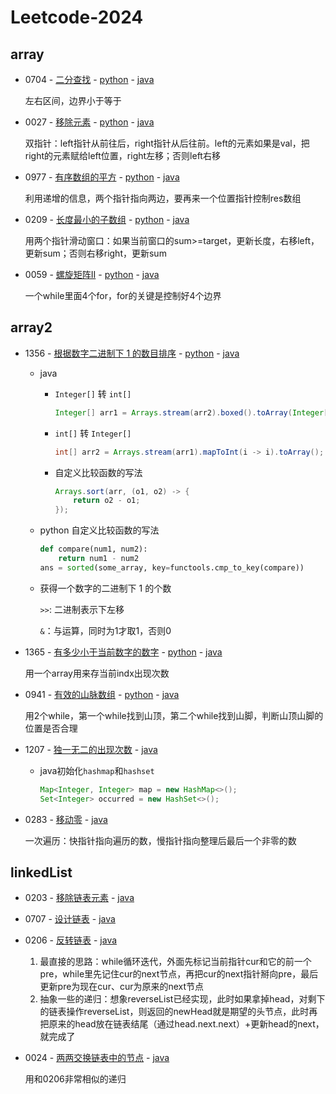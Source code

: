 # Leetcode-2024
## array
- 0704 - [二分查找](https://leetcode.cn/problems/binary-search/description/) - [python](python/q0704/solution.py) - [java](java/src/q0704/Solution.java)
    
  左右区间，边界小于等于


- 0027 - [移除元素](https://leetcode.cn/problems/remove-element/description/) - [python](python/q0027/solution.py) - [java](java/src/q0027/Solution.java)

  双指针：left指针从前往后，right指针从后往前。left的元素如果是val，把right的元素赋给left位置，right左移；否则left右移


- 0977 - [有序数组的平方](https://leetcode.cn/problems/squares-of-a-sorted-array/description/) - [python](python/q0977/solution.py) - [java](java/src/q0977/Solution.java)

  利用递增的信息，两个指针指向两边，要再来一个位置指针控制res数组


- 0209 - [长度最小的子数组](https://leetcode.cn/problems/minimum-size-subarray-sum/description/) - [python](python/q0209/solution.py) - [java](java/src/q0209/Solution.java)

  用两个指针滑动窗口：如果当前窗口的sum>=target，更新长度，右移left，更新sum；否则右移right，更新sum


- 0059 - [螺旋矩阵II](https://leetcode.cn/problems/spiral-matrix-ii/description/) - [python](python/q0059/solution.py) - [java](java/src/q0059/Solution.java)

  一个while里面4个for，for的关键是控制好4个边界


## array2
- 1356 - [根据数字二进制下 1 的数目排序](https://leetcode.cn/problems/sort-integers-by-the-number-of-1-bits/description/) - [python](python/q1356/solution.py) - [java](java/src/q1356/Solution.java)

  - java 
    - `Integer[]` 转 `int[]`
      ```java
      Integer[] arr1 = Arrays.stream(arr2).boxed().toArray(Integer[]::new);
      ```
    - `int[]` 转 `Integer[]`
      ```java
      int[] arr2 = Arrays.stream(arr1).mapToInt(i -> i).toArray();
      ```
    - 自定义比较函数的写法
      ```java
      Arrays.sort(arr, (o1, o2) -> {
          return o2 - o1;
      });
      ```
  - python 自定义比较函数的写法
    ```python 
    def compare(num1, num2):
        return num1 - num2
    ans = sorted(some_array, key=functools.cmp_to_key(compare))
    ```
  - 获得一个数字的二进制下 1 的个数
    
      `>>`: 二进制表示下左移
  
      `&`：与运算，同时为1才取1，否则0


- 1365 - [有多少小于当前数字的数字](https://leetcode.cn/problems/how-many-numbers-are-smaller-than-the-current-number/description/) - [python](python/q1365/solution.py) - [java](java/src/q1365/Solution.java)
  
  用一个array用来存当前indx出现次数


- 0941 - [有效的山脉数组](https://leetcode.cn/problems/valid-mountain-array/description/) - [python](python/q0941/solution.py) - [java](java/src/q0941/Solution.java)

  用2个while，第一个while找到山顶，第二个while找到山脚，判断山顶山脚的位置是否合理


- 1207 - [独一无二的出现次数](https://leetcode.cn/problems/unique-number-of-occurrences/description/) - [java](java/src/q1207/Solution.java)
  - java初始化`hashmap`和`hashset`
    ```java
    Map<Integer, Integer> map = new HashMap<>();
    Set<Integer> occurred = new HashSet<>();
    ```

- 0283 - [移动零](https://leetcode.cn/problems/move-zeroes/description/) - [java](java/src/q0283/Solution.java)

  一次遍历：快指针指向遍历的数，慢指针指向整理后最后一个非零的数


## linkedList


- 0203 - [移除链表元素](https://leetcode.cn/problems/remove-linked-list-elements/description/) - [java](java/src/q0203/Solution.java)


- 0707 - [设计链表](https://leetcode.cn/problems/design-linked-list/description/) - [java](java/src/q0707/MyLinkedList.java)


- 0206 - [反转链表](https://leetcode.cn/problems/reverse-linked-list/description/) - [java](java/src/q0206/Solution.java)

  1. 最直接的思路：while循环迭代，外面先标记当前指针cur和它的前一个pre，while里先记住cur的next节点，再把cur的next指针掰向pre，最后更新pre为现在cur、cur为原来的next节点
  2. 抽象一些的递归：想象reverseList已经实现，此时如果拿掉head，对剩下的链表操作reverseList，则返回的newHead就是期望的头节点，此时再把原来的head放在链表结尾（通过head.next.next）+更新head的next，就完成了


- 0024 - [两两交换链表中的节点](https://leetcode.cn/problems/swap-nodes-in-pairs/description/) - [java](java/src/q0024/Solution.java)

  用和0206非常相似的递归
